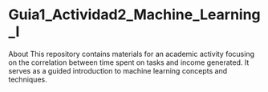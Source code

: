 # Guia1_Actividad2_Machine_Learning_I
About This repository contains materials for an academic activity focusing on the correlation between time spent on tasks and income generated. It serves as a guided introduction to machine learning concepts and techniques.
